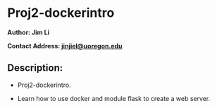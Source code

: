 # Proj2-dockerintro

**Author: Jim Li**

**Contact Address: jinjiel@uoregon.edu**

## Description: 

- Proj2-dockerintro.

- Learn how to use docker and module flask to create a web server.

